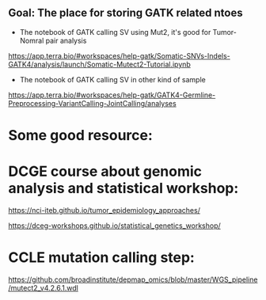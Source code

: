 ## Goal: The place for storing GATK related ntoes

- The notebook of GATK calling SV using Mut2, it's good for Tumor-Nomral pair analysis

https://app.terra.bio/#workspaces/help-gatk/Somatic-SNVs-Indels-GATK4/analysis/launch/Somatic-Mutect2-Tutorial.ipynb


- The notebook of GATK calling SV in other kind of sample
  
https://app.terra.bio/#workspaces/help-gatk/GATK4-Germline-Preprocessing-VariantCalling-JointCalling/analyses


# Some good resource:

# DCGE course about genomic analysis and statistical workshop:
https://nci-iteb.github.io/tumor_epidemiology_approaches/

https://dceg-workshops.github.io/statistical_genetics_workshop/

# CCLE mutation calling step:

https://github.com/broadinstitute/depmap_omics/blob/master/WGS_pipeline/mutect2_v4.2.6.1.wdl

